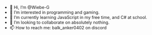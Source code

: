 - 👋 Hi, I’m @Wiebe-G
- 👀 I’m interested in programming and gaming.
- 🌱 I’m currently learning JavaScript in my free time, and C# at school.
- 💞️ I’m looking to collaborate on absolutely nothing.
- 📫 How to reach me: balk_anker0402 on discord

<!---
Wiebe-G/Wiebe-G is a ✨ special ✨ repository because its `README.md` (this file) appears on your GitHub profile.
You can click the Preview link to take a look at your changes.
--->
